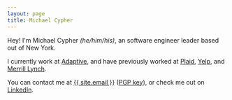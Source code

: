 ```yaml
---
layout: page
title: Michael Cypher
---
```


<p>Hey! I'm Michael Cypher <i>(he/him/his)</i>, an software engineer leader based out of New York.</p>

<p>I currently work at <a href="https://adaptive.build">Adaptive</a>, and have previously worked at <a href="https//plaid.com">Plaid</a>, <a href="https://www.yelp.com">Yelp</a>, and <a href="https://bofaml.com">Merrill Lynch</a>.</p>

<p>You can contact me at <a href="mailto:{{ site.email }}">{{ site.email }}</a> (<a href="/assets/publickey.michael@cypher.codes.asc">PGP key</a>), or check me out on <a href="https://www.linkedin.com/in/mikeecb/">LinkedIn</a>.</p>
